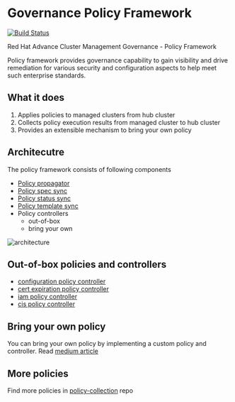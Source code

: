 # Governance Policy Framework
[![Build Status](https://travis-ci.com/open-cluster-management/governance-policy-framework.svg?token=1xoYGv8XzWhB2heDk2My&branch=master)](https://travis-ci.com/open-cluster-management/governance-policy-framework)

Red Hat Advance Cluster Management Governance - Policy Framework

Policy framework provides governance capability to gain visibility and drive remediation for various security and configuration aspects to help meet such enterprise standards.

## What it does
1. Applies policies to managed clusters from hub cluster
2. Collects policy execution results from managed cluster to hub cluster
3. Provides an extensible mechanism to bring your own policy

## Architecutre
The policy framework consists of following components
- [Policy propagator](https://github.com/open-cluster-management/governance-policy-propagator) 
- [Policy spec sync](https://github.com/open-cluster-management/governance-policy-spec-sync)
- [Policy status sync](https://github.com/open-cluster-management/governance-policy-status-sync)
- [Policy template sync](https://github.com/open-cluster-management/governance-policy-template-sync)
- Policy controllers
  - out-of-box
  - bring your own

![architecture](images/policy-framework-architecture-diagram.jpg)

## Out-of-box policies and controllers
- [configuration policy controller](https://github.com/open-cluster-management/config-policy-controller)
- [cert expiration policy controller](https://github.com/open-cluster-management/cert-policy-controller)
- [iam policy controller](https://github.com/open-cluster-management/iam-policy-controller)
- [cis policy controller](https://github.com/open-cluster-management/cis-controller)

## Bring your own policy
You can bring your own policy by implementing a custom policy and controller. Read [medium article](https://medium.com/ibm-cloud/develop-your-own-policy-controller-to-integrate-with-ibm-cloud-pak-for-multicloud-management-b5a83f8396e)

## More policies
Find more policies in [policy-collection](https://github.com/open-cluster-management/policy-collection) repo
